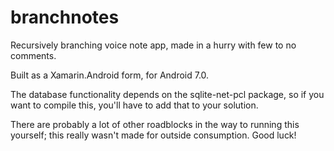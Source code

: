 # branchnotes
Recursively branching voice note app, made in a hurry with few to no comments.

Built as a Xamarin.Android form, for Android 7.0.

The database functionality depends on the sqlite-net-pcl package, so if you want to compile this, you'll have to add that to your solution.

There are probably a lot of other roadblocks in the way to running this yourself; this really wasn't made for outside consumption. Good luck!
